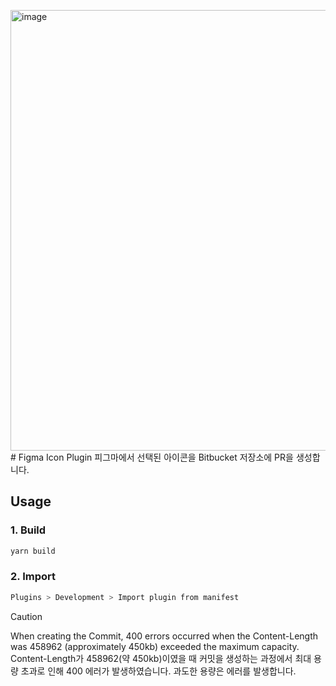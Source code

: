 <img width="705" alt="image" src="https://github.com/user-attachments/assets/9df5cd1c-5e48-4efc-970c-322539840cf6" /># Figma Icon Plugin
피그마에서 선택된 아이콘을 Bitbucket 저장소에 PR을 생성합니다.

## Usage
### 1. Build
``` bash
yarn build
```
### 2. Import
``` bash
Plugins > Development > Import plugin from manifest 
```

> [!CAUTION]
> When creating the Commit, 400 errors occurred when the Content-Length was 458962 (approximately 450kb) exceeded the maximum capacity.
>  Content-Length가 458962(약 450kb)이였을 때 커밋을 생성하는 과정에서 최대 용량 초과로 인해 400 에러가 발생하였습니다. 과도한 용량은 에러를 발생합니다.

